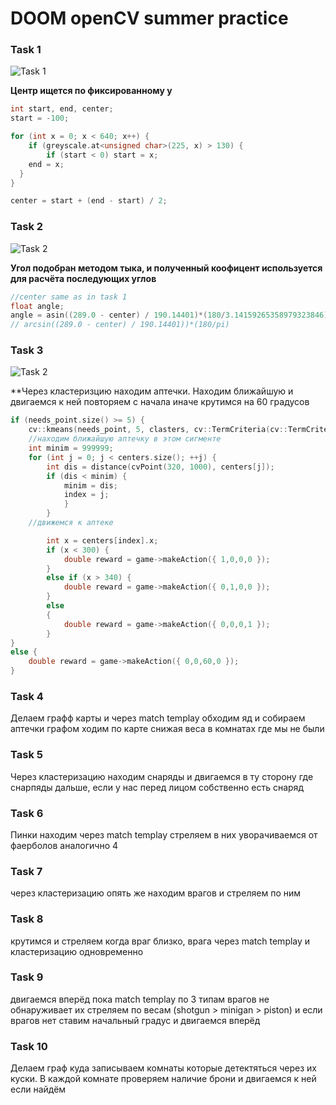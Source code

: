 # DOOM openCV summer practice

### Task 1
![Task 1](https://j.gifs.com/1WOWLq.gif "task 1")


**Центр ищется по фиксированному у**


```C++
int start, end, center;
start = -100;

for (int x = 0; x < 640; x++) {
	if (greyscale.at<unsigned char>(225, x) > 130) {
		if (start < 0) start = x;
    end = x;
  }
}

center = start + (end - start) / 2;
```



### Task 2
![Task 2](https://j.gifs.com/oVoV5Y.gif "task 2")


**Угол подобран методом тыка, и полученный коофицент используется для расчёта последующих углов**


```C++
//center same as in task 1
float angle;
angle = asin((289.0 - center) / 190.14401)*(180/3.14159265358979323846);
// arcsin((289.0 - center) / 190.14401))*(180/pi)
```
### Task 3
![Task 2](https://j.gifs.com/oVomN3.gif "task 3")


**Через кластеризцию находим аптечки. Находим ближайшую и двигаемся к ней повторяем с начала иначе крутимся на 60 градусов


```C++
if (needs_point.size() >= 5) {
	cv::kmeans(needs_point, 5, clasters, cv::TermCriteria(cv::TermCriteria::EPS + cv::TermCriteria::COUNT, 1000, 1.0), 5, cv::KMEANS_RANDOM_CENTERS, centers);
	//находим ближайшую аптечку в этом сигменте
	int minim = 999999;
	for (int j = 0; j < centers.size(); ++j) {
		int dis = distance(cvPoint(320, 1000), centers[j]);
		if (dis < minim) {
			minim = dis;
			index = j;
			}
		}
	//движемся к аптеке

		int x = centers[index].x;
		if (x < 300) {
			double reward = game->makeAction({ 1,0,0,0 });
		}
		else if (x > 340) {
			double reward = game->makeAction({ 0,1,0,0 });
		}
		else
		{
			double reward = game->makeAction({ 0,0,0,1 });
		}
}
else {
	double reward = game->makeAction({ 0,0,60,0 });
}
```
### Task 4
Делаем графф карты и через match templay обходим яд и собираем аптечки графом ходим по карте снижая веса в комнатах где мы не были
### Task 5
Через кластеризацию находим снаряды и двигаемся в ту сторону где снарпяды дальше, если у нас перед лицом собственно есть снаряд
### Task 6
Пинки находим через match templay стреляем в них уворачиваемся от фаерболов аналогично 4
### Task 7
через кластеризацию опять же находим врагов и стреляем по ним
### Task 8
крутимся и стреляем когда враг близко, врага через match templay и кластеризацию одновременно
### Task 9
двигаемся вперёд пока match templay по 3 типам врагов не обнаруживает их стреляем по весам (shotgun > minigan > piston) и если врагов нет ставим начальный градус и двигаемся вперёд
### Task 10
Делаем граф куда записываем комнаты которые детектяться через их куски. В каждой комнате проверяем наличие брони и двигаемся к ней если найдём
